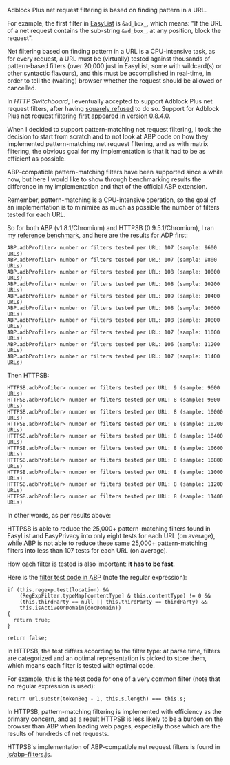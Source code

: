 Adblock Plus net request filtering is based on finding pattern in a URL.

For example, the first filter in [EasyList](https://easylist.adblockplus.org/en/) is `&ad_box_`, which means: "If the URL of a net request contains the sub-string `&ad_box_`, at any position, block the request".

Net filtering based on finding pattern in a URL is a CPU-intensive task, as for every request, a URL must be (virtually) tested against thousands of pattern-based filters (over 20,000 just in EasyList, some with wildcard(s) or other syntactic flavours), and this must be accomplished in real-time, in order to tell the (waiting) browser whether the request should be allowed or cancelled.

In _HTTP Switchboard_, I eventually accepted to support Adblock Plus net request filters, after having [squarely refused](/gorhill/httpswitchboard/issues/149#issuecomment-32458730) to do so. Support for Adblock Plus net request filtering [first appeared in version 0.8.4.0](/gorhill/httpswitchboard/wiki/Change-log#0840).

When I decided to support pattern-matching net request filtering, I took the decision to start from scratch and to not look at ABP code on how they implemented pattern-matching net request filtering, and as with matrix filtering, the obvious goal for my implementation is that it had to be as efficient as possible.

ABP-compatible pattern-matching filters have been supported since a while now, but here I would like to show through benchmarking results the difference in my implementation and that of the official ABP extension. 

Remember, pattern-matching is a CPU-intensive operation, so the goal of an implementation is to minimize as much as possible the number of filters tested for each URL.

So for both ABP (v1.8.1/Chromium) and HTTPSB (0.9.5.1/Chromium), I ran my [reference benchmark](/gorhill/httpswitchboard/wiki/Comparative-benchmarks-against-widely-used-blockers:-Top-15-Most-Popular-News-Websites), and here are the results for ADP first:

    ABP.adbProfiler> number or filters tested per URL: 107 (sample: 9600 URLs)
    ABP.adbProfiler> number or filters tested per URL: 107 (sample: 9800 URLs)
    ABP.adbProfiler> number or filters tested per URL: 108 (sample: 10000 URLs)
    ABP.adbProfiler> number or filters tested per URL: 108 (sample: 10200 URLs)
    ABP.adbProfiler> number or filters tested per URL: 109 (sample: 10400 URLs)
    ABP.adbProfiler> number or filters tested per URL: 108 (sample: 10600 URLs)
    ABP.adbProfiler> number or filters tested per URL: 108 (sample: 10800 URLs)
    ABP.adbProfiler> number or filters tested per URL: 107 (sample: 11000 URLs)
    ABP.adbProfiler> number or filters tested per URL: 106 (sample: 11200 URLs)
    ABP.adbProfiler> number or filters tested per URL: 107 (sample: 11400 URLs)

Then HTTPSB:

    HTTPSB.adbProfiler> number or filters tested per URL: 9 (sample: 9600 URLs)
    HTTPSB.adbProfiler> number or filters tested per URL: 8 (sample: 9800 URLs)
    HTTPSB.adbProfiler> number or filters tested per URL: 8 (sample: 10000 URLs)
    HTTPSB.adbProfiler> number or filters tested per URL: 8 (sample: 10200 URLs)
    HTTPSB.adbProfiler> number or filters tested per URL: 8 (sample: 10400 URLs)
    HTTPSB.adbProfiler> number or filters tested per URL: 8 (sample: 10600 URLs)
    HTTPSB.adbProfiler> number or filters tested per URL: 8 (sample: 10800 URLs)
    HTTPSB.adbProfiler> number or filters tested per URL: 8 (sample: 11000 URLs)
    HTTPSB.adbProfiler> number or filters tested per URL: 8 (sample: 11200 URLs)
    HTTPSB.adbProfiler> number or filters tested per URL: 8 (sample: 11400 URLs)

In other words, as per results above:

HTTPSB is able to reduce the 25,000+ pattern-matching filters found in EasyList and EasyPrivacy into only eight tests for each URL (on average), while ABP is not able to reduce these same 25,000+ pattern-matching filters into less than 107 tests for each URL (on average).

How each filter is tested is also important: **it has to be fast**.

Here is the [filter test code in ABP](/adblockplus/adblockplus/blob/master/lib/filterClasses.js#L544) (note the regular expression):

    if (this.regexp.test(location) &&
        (RegExpFilter.typeMap[contentType] & this.contentType) != 0 &&
        (this.thirdParty == null || this.thirdParty == thirdParty) &&
        this.isActiveOnDomain(docDomain))
    {
      return true;
    }

    return false;

In HTTPSB, the test differs according to the filter type: at parse time, filters are categorized and an optimal representation is picked to store them, which means each filter is tested with optimal code.

For example, this is the test code for one of a very common filter (note that **no** regular expression is used):

    return url.substr(tokenBeg - 1, this.s.length) === this.s;

In HTTPSB, pattern-matching filtering is implemented with efficiency as the primary concern, and as a result HTTPSB is less likely to be a burden on the browser than ABP when loading web pages, especially those which are the results of hundreds of net requests.

HTTPSB's implementation of ABP-compatible net request filters is found in [js/abp-filters.js](/gorhill/httpswitchboard/blob/master/js/abp-filters.js).